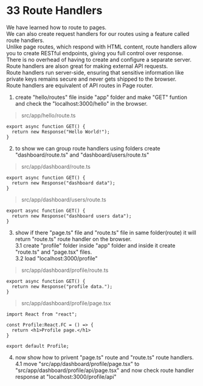# 33 Route Handlers  

We have learned how to route to pages.   
We can also create request handlers for our routes using a feature called route handlers.   
Unlike page routes, which respond with HTML content, route handlers allow you to create RESTful endpoints, giving you full control over response.   
There is no overhead of having to create and configure a separate server.   
Route handlers are alson great for making external API requests.  
Route handlers run server-side, ensuring that sensitive information like private keys remains secure and never gets shipped to the browser.  
Route handlers are equivalent of API routes in Page router.   

1. create "hello/routes" file inside "app" folder and make "GET" funtion and check the "localhost:3000/hello" in the browser.      

>src/app/hello/route.ts  
```tsx 
export async function GET() {
  return new Response("Hello World!");
}
```

2. to show we can group route handlers using folders create "dashboard/route.ts" and "dashboard/users/route.ts"   
>src/app/dashboard/route.ts  
```tsx 
export async function GET() {
  return new Response("dashboard data");
}
```

>src/app/dashboard/users/route.ts  
```tsx 
export async function GET() {
  return new Response("dashboard users data");
}
```

3. show if there "page.ts" file and "route.ts" file in same folder(route) it will return "route.ts" route handler on the browser.   
3.1 create "profile" folder inside "app" folder and inside it create "route.ts" and "page.tsx" files.   
3.2 load "localhost:3000/profile"  
>src/app/dashboard/profile/route.ts  
```tsx 
export async function GET() {
  return new Response("profile data.");
}
```

>src/app/dashboard/profile/page.tsx  
```tsx 
import React from "react";

const Profile:React.FC = () => {
  return <h1>Profile page.</h1>
}

export default Profile;
```


4. now show how to privent "page.ts" route and "route.ts" route handlers.   
4.1 move "src/app/dashboard/profile/page.tsx" to "src/app/dashboard/profile/api/page.tsx" and now check route handler response at "localhost:3000/profile/api"    







